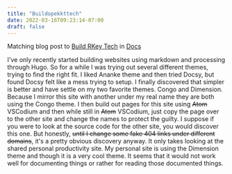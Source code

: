 ```yaml
---
title: "Buildopekkttech"
date: 2022-03-16T09:23:14-07:00
draft: false
---
```

Matching blog post to [Build RKey Tech](/docs/buildopekkttech) in [Docs](/docs/)

I've only recently started building websites using markdown and processing through Hugo.  So for a while I was trying out several different themes, trying to find the right fit. I liked  Ananke theme and then tried Docsy, but found Docsy felt like a mess trying to setup.  I finally discovered that simpler is better and have settle on my two favorite themes. Congo and Dimension. Because I mirror this site with another under my real name they are both using the Congo theme. I then build out pages for this site using ~~Atom~~ VSCodium and then while still in ~~Atom~~ VSCodium, just copy the page over to the other site and change the names to protect the guilty.  I suppose if you were to look at the source code for the other site, you would discover this one.  But honestly, ~~until I change some fake 404 links under different domains~~, it's a pretty obvious discovery anyway. It only takes looking at the shared personal productivity site. My personal site is using the Dimension theme and though it is a very cool theme. It seems that it would not work well for documenting things or rather for reading those documented things.
